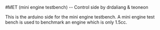 #MET (mini engine testbench) -- Control side
by drdaliang & teoneon

This is the arduino side for the mini engine testbench. A mini engine test bench is used to benchmark an engine which is only 1.5cc.
